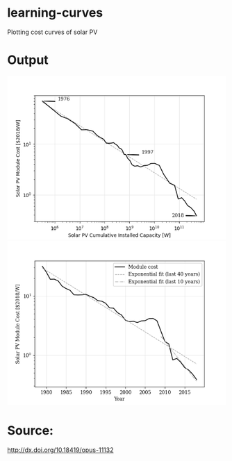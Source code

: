 # learning-curves
Plotting cost curves of solar PV


# Output

![Learning Curve](./graphs/learning_curve_PV.png)
![Exponential Curve](./graphs/exponential_curve_PV.png)


# Source: 
http://dx.doi.org/10.18419/opus-11132
